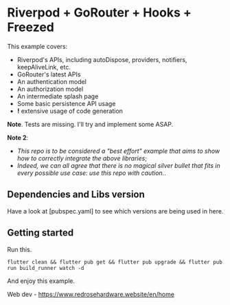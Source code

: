 # Riverpod + GoRouter + Hooks + Freezed

This example covers:
- Riverpod's APIs, including autoDispose, providers, notifiers, keepAliveLink, etc.
- GoRouter's latest APIs
- An authentication model
- An authorization model
- An intermediate splash page
- Some basic persistence API usage
- **!** extensive usage of code generation

**Note**. Tests are missing. I'll try and implement some ASAP.

**Note 2**:
  - _This repo is to be considered a "best effort" example that aims to show how to correctly integrate the above libraries_;
  - _Indeed, we can all agree that there is no magical silver bullet that fits in every possible use case: use this repo with caution._.

## Dependencies and Libs version

Have a look at [pubspec.yaml] to see which versions are being used in here.

## Getting started

Run this.

```
flutter clean && flutter pub get && flutter pub upgrade && flutter pub run build_runner watch -d
```

And enjoy this example.

Web dev - https://www.redrosehardware.website/en/home
